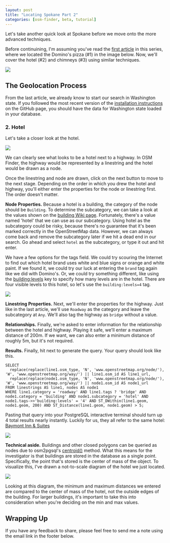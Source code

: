 ```yaml
---
layout: post
title: "Locating Spokane Part 2"
categories: [osm-finder, beta, tutorial]
---
```

Let's take another quick look at Spokane before we move onto the more advanced techniques.

Before continuining, I'm assuming you've read the [first article](https://xetnus.github.io/blog/locating-spokane-part-1/) in this series, where we located the Domino's pizza (#1) in the image below. Now, we'll cover the hotel (#2) and chimneys (#3) using similar techniques. 

![](/blog/images/2022-01-27-highlighted.jpg)

## The Geolocation Process

From the last article, we already know to start our search in Washington state. If you followed the most recent version of the [installation instructions](https://github.com/Xetnus/osm-finder#installation) on the GitHub page, you should have the data for Washington state loaded in your database.

### 2. Hotel

Let's take a closer look at the hotel.

![](/blog/images/2022-01-30-hotel.jpg)

We can clearly see what looks to be a hotel next to a highway. In OSM Finder, the highway would be represented by a linestring and the hotel would be drawn as a node.

Once the linestring and node are drawn, click on the next button to move to the next stage. Depending on the order in which you drew the hotel and highway, you'll either enter the properties for the node or linestring first. The order doesn't matter.

**Node Properties.** Because a hotel is a building, the category of the node should be `Building`. To determine the subcategory, we can take a look at the values shown on the [building Wiki page](https://wiki.openstreetmap.org/wiki/Key:building). Fortunately, there's a value named 'hotel' that we can use as our subcategory. Using hotel as the subcategory could be risky, because there's no guarantee that it's been marked correctly in the OpenStreetMap data. However, we can always come back and remove the subcategory later if we hit a dead end in our search. Go ahead and select `hotel` as the subcategory, or type it out and hit enter.

We have a few options for the tags field. We could try scouring the Internet to find out which hotel brand uses white and blue signs or orange and white paint. If we found it, we could try our luck at entering the `brand` tag again like we did with Domino's. Or, we could try something different, like using the [building:levels](https://wiki.openstreetmap.org/wiki/Key:building:levels) key to specify how many levels are in the hotel. There are four visible levels to this hotel, so let's use the `building:levels=4` tag.

![](/blog/images/2022-01-30-hotel-properties.png)

**Linestring Properties.** Next, we'll enter the properties for the highway. Just like in the last article, we'll use `Roadway` as the category and leave the subcategory at `Any`. We'll also tag the highway as `bridge` without a value.

**Relationships.** Finally, we're asked to enter information for the relationship between the hotel and highway. Playing it safe, we'll enter a maximum distance of 200m. If we want, we can also enter a minimum distance of roughly 5m, but it's not required.

**Results.** Finally, hit next to generate the query. Your query should look like this.

```psql
SELECT
  replace(replace(line1.osm_type, 'N', 'www.openstreetmap.org/node/'), 'W', 'www.openstreetmap.org/way/') || line1.osm_id AS line1_url, 
  replace(replace(node1.osm_type, 'N', 'www.openstreetmap.org/node/'), 'W', 'www.openstreetmap.org/way/') || node1.osm_id AS node1_url
FROM linestrings AS line1, nodes AS node1
WHERE line1.category = 'roadway' AND line1.tags ? 'bridge' AND node1.category = 'building' AND node1.subcategory = 'hotel' AND node1.tags->>'building:levels' = '4' AND ST_DWithin(line1.geom, node1.geom, 200) AND ST_Distance(line1.geom, node1.geom) > 5;
```

Pasting that query into your PostgreSQL interactive terminal should turn up 4 total results nearly instantly. Luckily for us, they all refer to the same hotel: [Baymont Inn & Suites](https://www.openstreetmap.org/way/404682854)

![](/blog/images/2022-01-30-hotel-results.png)

**Technical aside.** Buildings and other closed polygons can be queried as nodes due to osm2pgsql's [centroid()](https://osm2pgsql.org/doc/manual.html#geometry-objects-in-lua) method. What this means for the investigator is that buildings are stored in the database as a single point. Specifically, the point that's stored is the center of mass of the object. To visualize this, I've drawn a not-to-scale diagram of the hotel we just located.

![](/blog/images/2022-01-30-hotel-openstreetmap.jpg)

Looking at this diagram, the minimum and maximum distances we entered are compared to the center of mass of the hotel, not the outside edges of the building. For larger buildings, it's important to take this into consideration when you're deciding on the min and max values.
  
## Wrapping Up


If you have any feedback to share, please feel free to send me a note using the email link in the footer below.
